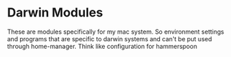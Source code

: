 # Darwin Modules
These are modules specifically for my mac system. So environment 
settings and programs that are specific to darwin systems and can't
be put used through home-manager. Think like configuration for hammerspoon
